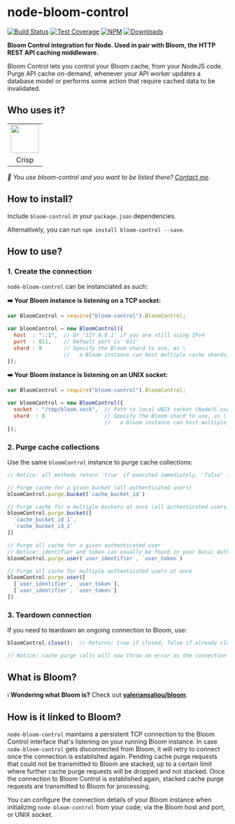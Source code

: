 # node-bloom-control

[![Build Status](https://img.shields.io/travis/valeriansaliou/node-bloom-control/master.svg)](https://travis-ci.org/valeriansaliou/node-bloom-control) [![Test Coverage](https://img.shields.io/coveralls/valeriansaliou/node-bloom-control/master.svg)](https://coveralls.io/github/valeriansaliou/node-bloom-control?branch=master) [![NPM](https://img.shields.io/npm/v/bloom-control.svg)](https://www.npmjs.com/package/bloom-control) [![Downloads](https://img.shields.io/npm/dt/bloom-control.svg)](https://www.npmjs.com/package/bloom-control)

**Bloom Control integration for Node. Used in pair with Bloom, the HTTP REST API caching middleware.**

Bloom Control lets you control your Bloom cache, from your NodeJS code. Purge API cache on-demand, whenever your API worker updates a database model or performs some action that require cached data to be invalidated.

## Who uses it?

<table>
<tr>
<td align="center"><a href="https://crisp.im/"><img src="https://valeriansaliou.github.io/node-bloom-control/images/crisp.png" height="64" /></a></td>
</tr>
<tr>
<td align="center">Crisp</td>
</tr>
</table>

_👋 You use bloom-control and you want to be listed there? [Contact me](https://valeriansaliou.name/)._

## How to install?

Include `bloom-control` in your `package.json` dependencies.

Alternatively, you can run `npm install bloom-control --save`.

## How to use?

### 1. Create the connection

`node-bloom-control` can be instanciated as such:

**➡️ Your Bloom instance is listening on a TCP socket:**

```javascript
var BloomControl = require("bloom-control").BloomControl;

var bloomControl = new BloomControl({
  host  : "::1",  // Or '127.0.0.1' if you are still using IPv4
  port  : 811,    // Default port is '811'
  shard : 0       // Specify the Bloom shard to use, as \
                  //   a Bloom instance can host multiple cache shards, eg. for different API workers
});
```

**➡️ Your Bloom instance is listening on an UNIX socket:**

```javascript
var BloomControl = require("bloom-control").BloomControl;

var bloomControl = new BloomControl({
  socket : "/tmp/bloom.sock",  // Path to local UNIX socket (NodeJS user must have permission to write + read socket file)
  shard  : 0                   // Specify the Bloom shard to use, as \
                               //   a Bloom instance can host multiple cache shards, eg. for different API workers
});
```

### 2. Purge cache collections

Use the same `bloomControl` instance to purge cache collections:

```javascript
// Notice: all methods return 'true' if executed immediately, 'false' if deferred (ie. TCP socket disconnected)

// Purge cache for a given bucket (all authenticated users)
bloomControl.purge.bucket(`cache_bucket_id`)

// Purge cache for a multiple buckets at once (all authenticated users)
bloomControl.purge.bucket([
  `cache_bucket_id_1`,
  `cache_bucket_id_2`
])

// Purge all cache for a given authenticated user
// Notice: identifier and token can usually be found in your Basic Auth headers
bloomControl.purge.user(`user_identifier`, `user_token`)

// Purge all cache for multiple authenticated users at once
bloomControl.purge.user([
  [`user_identifier`, `user_token`],
  [`user_identifier`, `user_token`]
])
```

### 3. Teardown connection

If you need to teardown an ongoing connection to Bloom, use:

```javascript
bloomControl.close();  // Returns: true if closed, false if already closed

// Notice: cache purge calls will now throw an error as the connection is now closed.
```

## What is Bloom?

ℹ️ **Wondering what Bloom is?** Check out **[valeriansaliou/bloom](https://github.com/valeriansaliou/bloom)**.

## How is it linked to Bloom?

`node-bloom-control` maintains a persistent TCP connection to the Bloom Control interface that's listening on your running Bloom instance. In case `node-bloom-control` gets disconnected from Bloom, it will retry to connect once the connection is established again. Pending cache purge requests that could not be transmitted to Bloom are stacked, up to a certain limit where further cache purge requests will be dropped and not stacked. Once the connection to Bloom Control is established again, stacked cache purge requests are transmitted to Bloom for processing.

You can configure the connection details of your Bloom instance when initializing `node-bloom-control` from your code; via the Bloom host and port, or UNIX socket.
